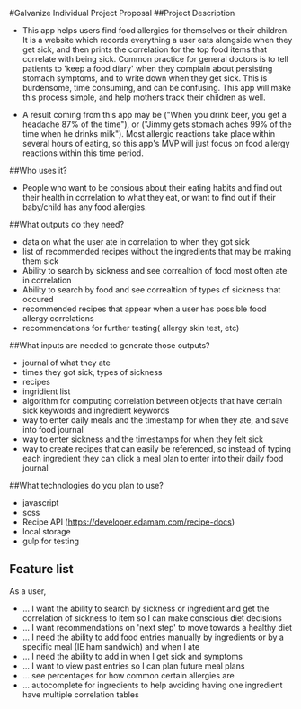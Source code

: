 #Galvanize Individual Project Proposal
##Project Description

- This app helps users find food allergies for themselves or their children. It is a website which records everything a user eats alongside when they get sick, and then prints the correlation for the top food items that correlate with being sick. Common practice for general doctors is to tell patients to 'keep a food diary' when they complain about persisting stomach symptoms, and to write down when they get sick. This is burdensome, time consuming, and can be confusing. This app will make this process simple, and help mothers track their children as well.

- A result coming from this app may be ("When you drink beer, you get a headache 87% of the time"), or ("Jimmy gets stomach aches 99% of the time when he drinks milk"). Most allergic reactions take place within several hours of eating, so this app's MVP will just focus on food allergy reactions within this time period.

##Who uses it?

- People who want to be consious about their eating habits and find out their health in correlation to what they eat, or want to find out if their baby/child has any food allergies.

##What outputs do they need?

- data on what the user ate in correlation to when they got sick
- list of recommended recipes without the ingredients that may be making them sick
- Ability to search by sickness and see correaltion of food most often ate in correlation
- Ability to search by food and see correaltion of types of sickness that occured
- recommended recipes that appear when a user has possible food allergy correlations
- recommendations for further testing( allergy skin test, etc)

##What inputs are needed to generate those outputs?

- journal of what they ate
- times they got sick, types of sickness
- recipes
- ingridient list
- algorithm for computing correlation between objects that have certain sick keywords and ingredient keywords
- way to enter daily meals and the timestamp for when they ate, and save into food journal
- way to enter sickness and the timestamps for when they felt sick
- way to create recipes that can easily be referenced, so instead of typing each ingredient they can click a meal plan to enter into their daily food journal

##What technologies do you plan to use?

- javascript
- scss
- Recipe API (https://developer.edamam.com/recipe-docs)
- local storage
- gulp for testing

## Feature list
As a user, 
- ... I want the ability to search by sickness or ingredient and get the correlation of sickness to item so I can make conscious diet decisions 
- ... I want recommendations on 'next step' to move towards a healthy diet 
- ... I need the ability to add food entries manually by ingredients or by a specific meal (IE ham sandwich) and when I ate 
- ... I need the ability to add in when I get sick and symptoms
- ... I want to view past entries so I can plan future meal plans 
- ... see percentages for how common certain allergies are
- ... autocomplete for ingredients to help avoiding having one ingredient have multiple correlation tables

